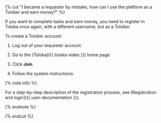 {% cut "I became a requester by mistake, how can I use the platform as a Toloker and earn money?" %}

If you want to complete tasks and earn money, you need to register in Toloka once again, with a different username, but as a Toloker.

To create a Toloker account:

1. Log out of your requester account.

1. Go to the [Toloka]({{ toloka-index }}) home page.

1. Click **Join**.

1. Follow the system instructions.

{% note info %}

For a step-by-step description of the registration process, see [Registration and login]({{ user-documentation }}).

{% endnote %}

{% endcut %}